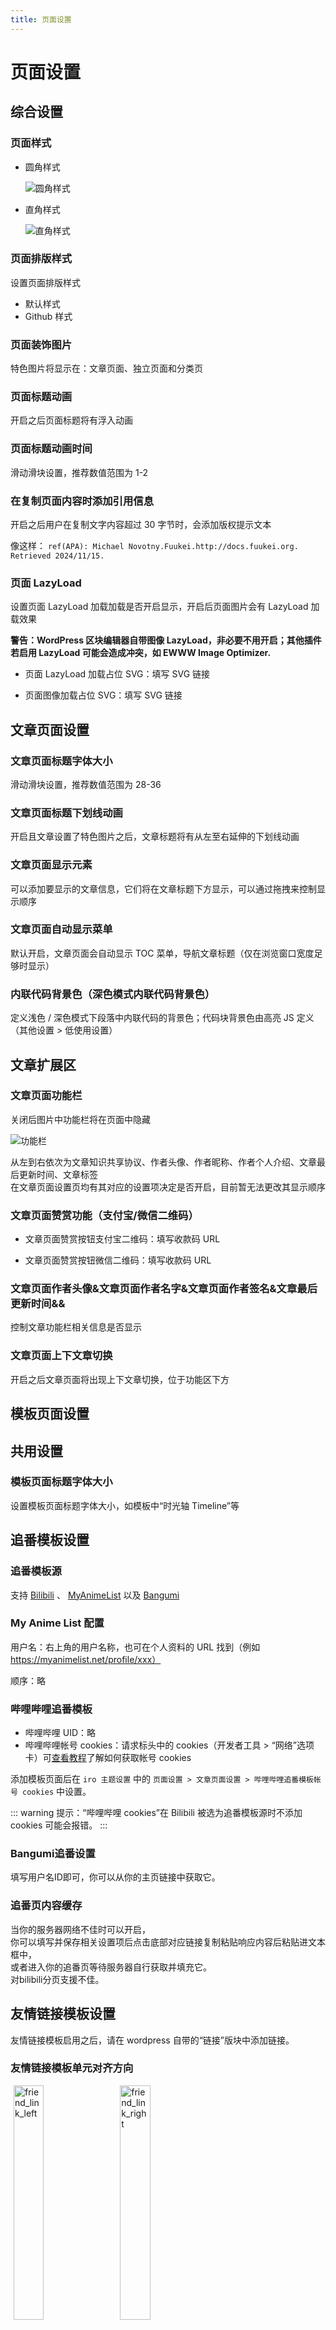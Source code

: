 ```yaml
---
title: 页面设置
---
```


# 页面设置 <Badge type="tip" text="v2.6.2" />

## 综合设置

### 页面样式

- 圆角样式


  ![圆角样式](https://s.nmxc.ltd/sakurairo_vision/@2.6/options/page_style_iro.webp)
- 直角样式
  
  ![直角样式](https://s.nmxc.ltd/sakurairo_vision/@2.6/options/page_style_sakura.webp)

### 页面排版样式

设置页面排版样式

- 默认样式
- Github 样式

### 页面装饰图片

特色图片将显示在：文章页面、独立页面和分类页

### 页面标题动画

开启之后页面标题将有浮入动画

### 页面标题动画时间

滑动滑块设置，推荐数值范围为 1-2

### 在复制页面内容时添加引用信息

开启之后用户在复制文字内容超过 30 字节时，会添加版权提示文本

像这样：
`ref(APA): Michael Novotny.Fuukei.http://docs.fuukei.org. Retrieved 2024/11/15.`

### 页面 LazyLoad

设置页面 LazyLoad 加载加载是否开启显示，开启后页面图片会有 LazyLoad 加载效果

**警告：WordPress 区块编辑器自带图像 LazyLoad，非必要不用开启；其他插件若启用 LazyLoad 可能会造成冲突，如 EWWW Image Optimizer.**

- 页面 LazyLoad 加载占位 SVG：填写 SVG 链接

- 页面图像加载占位 SVG：填写 SVG 链接

## 文章页面设置

### 文章页面标题字体大小

滑动滑块设置，推荐数值范围为 28-36

### 文章页面标题下划线动画

开启且文章设置了特色图片之后，文章标题将有从左至右延伸的下划线动画

### 文章页面显示元素

可以添加要显示的文章信息，它们将在文章标题下方显示，可以通过拖拽来控制显示顺序

### 文章页面自动显示菜单

默认开启，文章页面会自动显示 TOC 菜单，导航文章标题（仅在浏览窗口宽度足够时显示）

### 内联代码背景色（深色模式内联代码背景色）

定义浅色 / 深色模式下段落中内联代码的背景色；代码块背景色由高亮 JS 定义（其他设置 > 低使用设置）

## 文章扩展区 

### 文章页面功能栏

关闭后图片中功能栏将在页面中隐藏

![功能栏](/shots/docs_aera_discribtion.png)

从左到右依次为文章知识共享协议、作者头像、作者昵称、作者个人介绍、文章最后更新时间、文章标签  
在文章页面设置页均有其对应的设置项决定是否开启，目前暂无法更改其显示顺序

### 文章页面赞赏功能（支付宝/微信二维码）

- 文章页面赞赏按钮支付宝二维码：填写收款码 URL

- 文章页面赞赏按钮微信二维码：填写收款码 URL

### 文章页面作者头像&文章页面作者名字&文章页面作者签名&文章最后更新时间&&

控制文章功能栏相关信息是否显示


### 文章页面上下文章切换

开启之后文章页面将出现上下文章切换，位于功能区下方

## 模板页面设置

## 共用设置

### 模板页面标题字体大小

设置模板页面标题字体大小，如模板中“时光轴 Timeline”等

## 追番模板设置

### 追番模板源

支持 [Bilibili](https://bilibili.com/) 、 [MyAnimeList](https://myanimelist.net/) 以及 [Bangumi](https://bangumi.tv/)

### My Anime List 配置

用户名：右上角的用户名称，也可在个人资料的 URL 找到（例如 https://myanimelist.net/profile/xxx）

顺序：略

### 哔哩哔哩追番模板

- 哔哩哔哩 UID：略
- 哔哩哔哩帐号 cookies：请求标头中的 cookies（开发者工具 > “网络”选项卡）可[查看教程](https://blog.ukenn.top/sakura5/#toc-head-3)了解如何获取帐号 cookies

添加模板页面后在 `iro 主题设置` 中的 `页面设置 > 文章页面设置 > 哔哩哔哩追番模板帐号 cookies` 中设置。

::: warning
提示：“哔哩哔哩 cookies”在 Bilibili 被选为追番模板源时不添加 cookies 可能会报错。
:::

### Bangumi追番设置

填写用户名ID即可，你可以从你的主页链接中获取它。

### 追番页内容缓存

当你的服务器网络不佳时可以开启，  
你可以填写并保存相关设置项后点击底部对应链接复制粘贴响应内容后粘贴进文本框中，  
或者进入你的追番页等待服务器自行获取并填充它。  
对bilibili分页支援不佳。  

## 友情链接模板设置

友情链接模板启用之后，请在 wordpress 自带的“链接”版块中添加链接。

### 友情链接模板单元对齐方向


<div style="display:block">
  <img src="https://s.nmxc.ltd/sakurairo_vision/@2.6/options/friend_link_left.webp" alt="friend_link_left" style="margin:0px 1%;display:inline-block;width:31%">
  <img src="https://s.nmxc.ltd/sakurairo_vision/@2.6/options/friend_link_right.webp" alt="friend_link_right" style="margin:0px 1%;display:inline-block;width:31%">
  <img src="https://s.nmxc.ltd/sakurairo_vision/@2.6/options/friend_link_center.webp" alt="friend_link_center" style="margin:0px 1%;display:inline-block;width:31%">
</div>


### 友情链接模板单元搭配色

友情链接头像卡片中头像图片和说明文字分隔波浪线的颜色。

### 友情链接模板单元边框阴影颜色

### 友情链接列表排序模式
- Name：按名称排序。
- Rating：按标注星级排序。
- Updated：按链接更新时间顺序排序。
- Rand：每次生成时随机排序，若存在页面缓存插件则每次重新生成缓存时随机排序；可将模板页面列入缓存排除列表以获得每次加载随机排序。

### 升序或降序

控制排序为升序 / 降序。

## 登录模板设置

### 登录模板注册功能

开启之后登录模板将允许注册

::: warning
提示：“友情链接模板”在后台左侧“链接”添加；“时光轴”模板页面建设后自动获取内容。
:::

## 评论相关设置

### 评论区分页与嵌套说明

本主题支持评论区分页与嵌套功能，请前往 `WordPress 后台 -> 设置 -> 讨论` 中自行设置分页相关规则与最大支持嵌套层级

### 页面评论区域显示

展开 / 收缩

### 评论区为空时的占位符

就是评论框中默认显示的文字，没有填内容时会固定显示在里面，有文字后会挪到左上角。  

### 评论提交按钮的内容

就是评论提交按钮上的字。  

### 页面评论区域右下背景图片

评论框背景图

## 评论区域功能

### 评论区表情

可以决定评论区允许使用哪些表情图片

### 自定义表情包名称

自定义表情包名称

### 自定义表情包路径

将自定义表情包上传到服务器后点击下方蓝色“这里”超链接可以更新自定义表情包列表

>目录如何写？  
>wordpress 6.6.2 windows+apache+php8.2环境  
`../.././uploads/2024/10`
这个例子将读取服务器的`wp-content\uploads\2024\10`文件夹，  
并将其中的'jpg', 'jpeg', 'png', 'gif', 'svg', 'avif', 'webp'文件添加为表情包，  
`../`表示往上翻文件，`./`表示在这边往下翻文件，`/`表示在当前文件夹往下翻指定文件夹，  
请以`wp-content\themes\Sakurairo`为起点开始编写翻文件夹的方法。

>wordpress6.6.2 linux+nginx+php8.2环境
程序默认起始目录是`/wp-contents/uploads/`，  
设置`/2024/10`即可读取`wp-content\uploads\2024\10`，
具体编辑方法相同


> [!IMPORTANT]  
> 请根据自己的详细情况酌情调整目录设置。  
> 路径设置只有在点击保存后才会生效。  

### 自定义表情包代理地址

填写表情图片的 CDN 地址。如果留空，则不会启用 CDN 代理功能。  
这个功能会替换表情包图片指向的前一部分链接，请确保相关图片在替换为相关链接后可以被正常访问。

用法与图片cdn类似。

### 页面评论区域 UA 信息

显示用户的浏览器，操作系统信息（桌面端显示图标 + 信息；手机端仅显示图标）

### 页面评论区域位置信息

开启后，将在评论中添加用户的IP地理位置信息。

![image](https://github.com/mirai-mamori/Sakurairo/assets/79365334/83882fae-a076-4d32-bebd-4f99c2eb1643)

 * 对于直辖市，地理位置的显示可能有所不同，如显示为：`	中国 上海 上海`
 * 对于中国大陆区域外的地址，可能无法做到完全的汉化，有可能会显示为：`香港 Central and Western District Central`、`	美国 华盛顿州 Seattle`
 * 显示`Reserved Address`，表示获取到的用户地址是一个私有地址。如果启用了反向代理，你需要进行额外的操作才能获取到用户的真实IP地址，请查阅其他资料以获得支持。
 * 显示`Empty Address`，表示用户提交评论时，WordPress未能获取到用户地址。IP地址记录由WordPress自动记录，这一问题并非主题造成，请查阅其他资料以获得支持。
 * 显示`Unknown`，表示IP地理位置信息解析失败。有可能是网络异常、IP地址解析接口异常或者解析请求超出API接口速率造成的，请查阅WordPress的Debug日志获取更多信息。

### 管理页面显示位置信息

开启后将在后台的评论管理页面中显示评论者的IP地理位置信息。

![image](https://github.com/mirai-mamori/Sakurairo/assets/79365334/e0b1538e-96a6-4192-a891-b5720f971140)

### 位置信息持久化

将评论者的IP地理位置信息存储到数据库中。

* 开启后，会将用户的IP地理位置信息作为评论的元数据永久存储在数据库中，数据插入会在首次解析完成后进行。再次解析时将直接从数据库获取，而不是通过API接口进行解析，相对来说，会使得页面加载速度得到提高。
* 如果关闭位置信息持久化，新评论的IP地理位置将不再存储到数据库，而是实时通过API接口解析，可能会造成页面加载速度缓慢，尤其是在存在大量评论的情况下。
* 关闭位置信息持久化，并不会清除已存储的IP地理位置信息。在删除评论时，该条评论的IP地理位置信息也会被一起删除。

### 地理位置解析接口

#### IP-API
主题采用IP-API进行解析IP地理位置，  
由[ip-api.com](https://ip-api.com/)提供，可免费使用于非商业用途。API接口速率限制为45次/分钟，如果出现了`Unknown`，可等待片刻再次刷新页面重新请求IP地理位置解析，推荐启用`位置信息持久化`功能，以减少请求的数量，加快响应速度。主题已经配置了速率限制，不必担心超出速率限制导致IP被限制。

对于大部分区域，可获得相对准确的IP地理位置信息，并可根据WordPress的语言设置，返回相应语言的IP地理位置信息。[查看支持的语言](https://ip-api.com/docs/api:json)

### 私人评论功能

开启之后将允许用户设置自己的评论对其他人不可见，仅博客主可见

### 页面评论区域机器人验证

开启后评论需要勾选“我不是机器人”

### QQ 头像链接加密

- 重定向
- 后端获取头像数据
- 后端解析头像接口

### 页面评论区域上传图片接口

支持图床列表：
- Imgur
- SM. MS
- Chevereto（可自建）
- Lsky Pro（可自建）

### Imgur Client ID
### SM. MS Token
### Chevereto Key
### Lsky Pro v1 Token
以上详见图床平台支持信息。

### 评论图片代理

已弃用。

## 评论邮件通知设置

### 邮件模板特色图片

![邮件模板特色图片](/shots/mail_head.webp)

设置你的回复邮件上方背景图片

### 邮件模板发件地址前缀

用于发送系统邮件，在用户的邮箱中显示的发件人地址，不要使用中文，默认系统邮件地址为 bibi@你的域名

### 用户邮件回复通知

WordPress 默认会使用邮件通知用户评论收到回复，开启之后允许用户设置自己的评论收到回复时是否使用邮件通知

### 管理员邮件回复通知

开启之后当管理员评论收到回复时使用邮件通知

